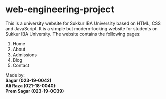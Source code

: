 # web-engineering-project
This is a university website for Sukkur IBA University based on HTML, CSS and JavaScript. It is a simple but modern-looking website for students on Sukkur IBA University. The website contains the following pages:  
1. Home  
2. About  
3. Admissions  
4. Blog  
5. Contact  


Made by:  
**Sagar (023-19-0042)**  
**Ali Raza (021-18-0040)**  
**Prem Sagar (023-19-0039)**  